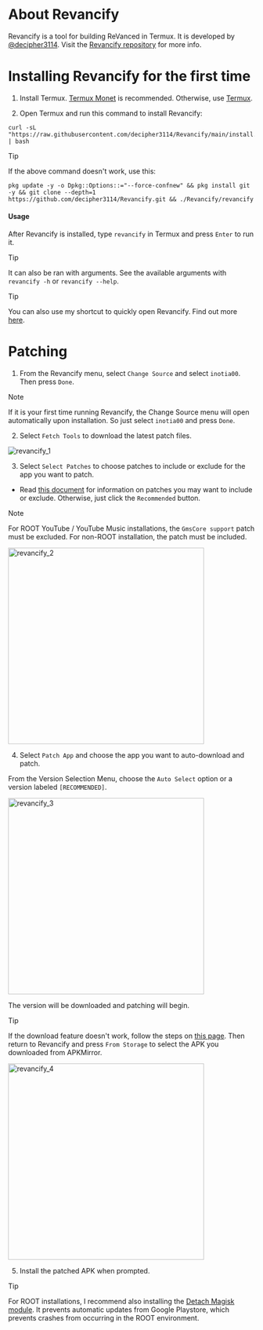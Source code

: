 About Revancify
=

Revancify is a tool for building ReVanced in Termux. It is developed by [@decipher3114](https://github.com/decipher3114). Visit the [Revancify repository](https://github.com/decipher3114/Revancify) for more info.


Installing Revancify for the first time
=

1. Install Termux. [Termux Monet](https://github.com/HardcodedCat/termux-monet/releases/latest) is recommended. Otherwise, use [Termux](https://github.com/termux/termux-app/releases/latest).

2. Open Termux and run this command to install Revancify:

```
curl -sL "https://raw.githubusercontent.com/decipher3114/Revancify/main/install.sh" | bash
```

> [!TIP]
> If the above command doesn't work, use this:
>
> ```
> pkg update -y -o Dpkg::Options::="--force-confnew" && pkg install git -y && git clone --depth=1 https://github.com/decipher3114/Revancify.git && ./Revancify/revancify
> ```


#### Usage
After Revancify is installed, type `revancify` in Termux and press `Enter` to run it.  

> [!TIP]   
> It can also be ran with arguments. See the available arguments with `revancify -h` or `revancify --help`.  

> [!TIP]
> You can also use my shortcut to quickly open Revancify. Find out more [here](https://github.com/inotia00/RevancifyShortcut?tab=readme-ov-file#shortcut-for-revancify).


Patching
=

1. From the Revancify menu, select `Change Source` and select `inotia00`. Then press `Done`.

> [!NOTE]
> If it is your first time running Revancify, the Change Source menu will open automatically upon installation. So just select `inotia00` and press `Done`.

2. Select `Fetch Tools` to download the latest patch files.

<img src="https://github.com/inotia00/revanced-documentation/blob/main/images/revancify_1.gif" alt="revancify_1"/>


3. Select `Select Patches` to choose patches to include or exclude for the app you want to patch.

- Read [this document](https://github.com/inotia00/revanced-documentation/blob/main/docs/information-about-patches.md) for information on patches you may want to include or exclude. Otherwise, just click the `Recommended` button.

> [!NOTE]
> For ROOT YouTube / YouTube Music installations, the `GmsCore support` patch must be excluded. For non-ROOT installation, the patch must be included.

<img src="https://github.com/inotia00/revanced-documentation/blob/main/images/revancify_2.png" alt="revancify_2" width="400"/>


4. Select `Patch App` and choose the app you want to auto-download and patch.

From the Version Selection Menu, choose the `Auto Select` option or a version labeled `[RECOMMENDED]`.

<img src="https://github.com/inotia00/revanced-documentation/blob/main/images/revancify_3.png" alt="revancify_3" width="400"/>


The version will be downloaded and patching will begin.

> [!TIP]
> If the download feature doesn't work, follow the steps on [this page](https://github.com/inotia00/revanced-documentation/blob/main/docs/supplying-an-apk.md). Then return to Revancify and press `From Storage` to select the APK you downloaded from APKMirror.
>
> <img src="https://github.com/inotia00/revanced-documentation/blob/main/images/revancify_4.png" alt="revancify_4" width="400"/>


5. Install the patched APK when prompted.

> [!TIP]
> For ROOT installations, I recommend also installing the [Detach Magisk module](https://forum.xda-developers.com/t/module-detach3-detach-market-links.3447494/). It prevents automatic updates from Google Playstore, which prevents crashes from occurring in the ROOT environment.